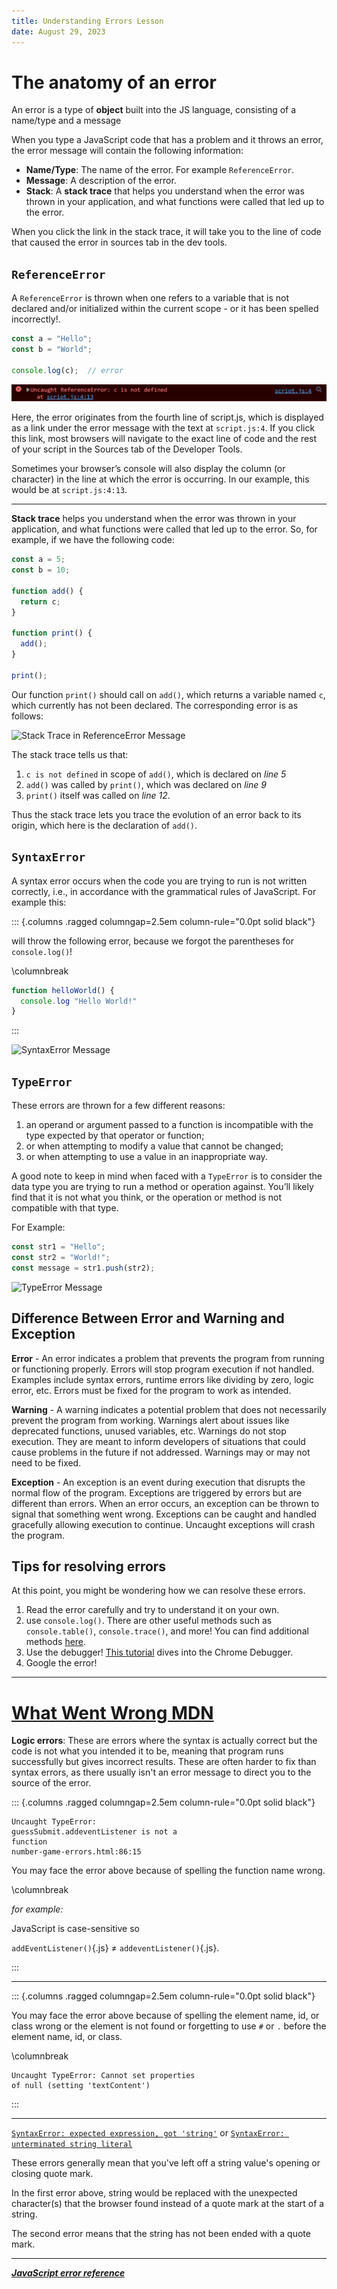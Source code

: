 ```yaml
---
title: Understanding Errors Lesson
date: August 29, 2023
---
```


# The anatomy of an error

An error is a type of **object** built into the JS language, consisting of a name/type and a message

When you type a JavaScript code that has a problem and it throws an error, the error message will contain the following information:

- **Name/Type**: The name of the error. For example `ReferenceError`.
- **Message**: A description of the error.
- **Stack**: A **stack trace** that helps you understand when the error was thrown in your application, and what functions were called that led up to the error.

When you click the link in the stack trace, it will take you to the line of code that caused the error in sources tab in the dev tools.

## `ReferenceError`

A `ReferenceError` is thrown when one refers to a variable that is not declared and/or initialized within the current scope - or it has been spelled incorrectly!.

```{.js .numberLines}
const a = "Hello";
const b = "World";

console.log(c);  // error
```

![`ReferenceError` Message](images/understanding-errors/image.png)

Here, the error originates from the fourth line of script.js, which is displayed as a link under the error message with the text at `script.js:4`. If you click this link, most browsers will navigate to the exact line of code and the rest of your script in the Sources tab of the Developer Tools.

Sometimes your browser’s console will also display the column (or character) in the line at which the error is occurring. In our example, this would be at `script.js:4:13`.

---

**Stack trace** helps you understand when the error was thrown in your application, and what functions were called that led up to the error. So, for example, if we have the following code:

```{.js .numberLines}
const a = 5;
const b = 10;

function add() {
  return c;
}

function print() {
  add();
}

print();
```

Our function `print()` should call on `add()`, which returns a variable named `c`, which currently has not been declared. The corresponding error is as follows:

![Stack Trace in `ReferenceError` Message](https://cdn.statically.io/gh/TheOdinProject/curriculum/284f0cdc998be7e4751e29e8458323ad5d320303/foundations/javascript_basics/understanding_errors/imgs/01.png)

The stack trace tells us that:

1. `c is not defined` in scope of `add()`, which is declared on *line 5*
2. `add()` was called by `print()`, which was declared on *line 9*
3. `print()` itself was called on *line 12*.

Thus the stack trace lets you trace the evolution of an error back to its origin, which here is the declaration of `add()`.

## `SyntaxError`

A syntax error occurs when the code you are trying to run is not written correctly, i.e., in accordance with the grammatical rules of JavaScript. For example this:

::: {.columns .ragged columngap=2.5em column-rule="0.0pt solid black"}

will throw the following error, because we forgot the parentheses for `console.log()`!

\columnbreak

```{.js .numberLines}
function helloWorld() {
  console.log "Hello World!"
}
```

:::

![`SyntaxError` Message](https://cdn.statically.io/gh/TheOdinProject/curriculum/284f0cdc998be7e4751e29e8458323ad5d320303/foundations/javascript_basics/understanding_errors/imgs/02.png)

## `TypeError`

These errors are thrown for a few different reasons:

1. an operand or argument passed to a function is incompatible with the type expected by that operator or function;
2. or when attempting to modify a value that cannot be changed;
3. or when attempting to use a value in an inappropriate way.

A good note to keep in mind when faced with a `TypeError` is to consider the data type you are trying to run a method or operation against. You’ll likely find that it is not what you think, or the operation or method is not compatible with that type.

For Example:

```{.js .numberLines}
const str1 = "Hello";
const str2 = "World!";
const message = str1.push(str2);
```

![`TypeError` Message](https://cdn.statically.io/gh/TheOdinProject/curriculum/4ed59981b4ce2c60b5b83bf7415d3127b61821f5/foundations/javascript_basics/understanding_errors/imgs/03.png)

## Difference Between Error and Warning and Exception

**Error** - An error indicates a problem that prevents the program from running or functioning properly. Errors will stop program execution if not handled. Examples include syntax errors, runtime errors like dividing by zero, logic error, etc. Errors must be fixed for the program to work as intended.

**Warning** - A warning indicates a potential problem that does not necessarily prevent the program from working. Warnings alert about issues like deprecated functions, unused variables, etc. Warnings do not stop execution. They are meant to inform developers of situations that could cause problems in the future if not addressed. Warnings may or may not need to be fixed.

**Exception** - An exception is an event during execution that disrupts the normal flow of the program. Exceptions are triggered by errors but are different than errors. When an error occurs, an exception can be thrown to signal that something went wrong. Exceptions can be caught and handled gracefully allowing execution to continue. Uncaught exceptions will crash the program.

## Tips for resolving errors

At this point, you might be wondering how we can resolve these errors.

1. Read the error carefully and try to understand it on your own.
2. use `console.log()`. There are other useful methods such as `console.table()`, `console.trace()`, and more! You can find additional methods [here](https://www.w3schools.com/jsref/obj_console.asp).
3. Use the debugger! [This tutorial](https://developer.chrome.com/docs/devtools/javascript/) dives into the Chrome Debugger.
4. Google the error!

---

# [What Went Wrong MDN](https://developer.mozilla.org/en-US/docs/Learn/JavaScript/First_steps/What_went_wrong)

**Logic errors**: These are errors where the syntax is actually correct but the code is not what you intended it to be, meaning that program runs successfully but gives incorrect results. These are often harder to fix than syntax errors, as there usually isn't an error message to direct you to the source of the error.

::: {.columns .ragged columngap=2.5em column-rule="0.0pt solid black"}

```{}
Uncaught TypeError: 
guessSubmit.addeventListener is not a 
function
number-game-errors.html:86:15
```

You may face the error above because of spelling the function name wrong.

\columnbreak

*for example:*

JavaScript is case-sensitive so

`addEventListener()`{.js} $\not =$ `addeventListener()`{.js}.

:::

---

::: {.columns .ragged columngap=2.5em column-rule="0.0pt solid black"}

You may face the error above because of spelling the element name, id, or class wrong or the element is not found or forgetting to use `#` or `.` before the element name, id, or class.

\columnbreak

```
Uncaught TypeError: Cannot set properties
of null (setting 'textContent')
```

:::

---

[`SyntaxError: expected expression, got 'string'`](https://developer.mozilla.org/en-US/docs/Web/JavaScript/Reference/Errors/Unexpected_token) or [`SyntaxError: unterminated string literal`](https://developer.mozilla.org/en-US/docs/Web/JavaScript/Reference/Errors/Unterminated_string_literal)

These errors generally mean that you've left off a string value's opening or closing quote mark.

In the first error above, string would be replaced with the unexpected character(s) that the browser found instead of a quote mark at the start of a string.

The second error means that the string has not been ended with a quote mark.

---

[***JavaScript error reference***](https://developer.mozilla.org/en-US/docs/Web/JavaScript/Reference/Errors)

<!-- Different types of errors in JS:

1. **Syntax errors**: Errors that occur when you make a typo that breaks the code.
2. **Runtime errors**: Errors that occur when the program is running.
3. **Logic errors**: Errors that occur when the program runs but does the wrong thing.
4. **Semantic errors**: Errors that occur when the program is running but does the wrong thing.
5. **System errors**: Errors that occur when the program is running but does the wrong thing. -->

<!--[Mozilla Communication channels](https://developer.mozilla.org/en-US/docs/MDN/Community/Communication_channels) -->